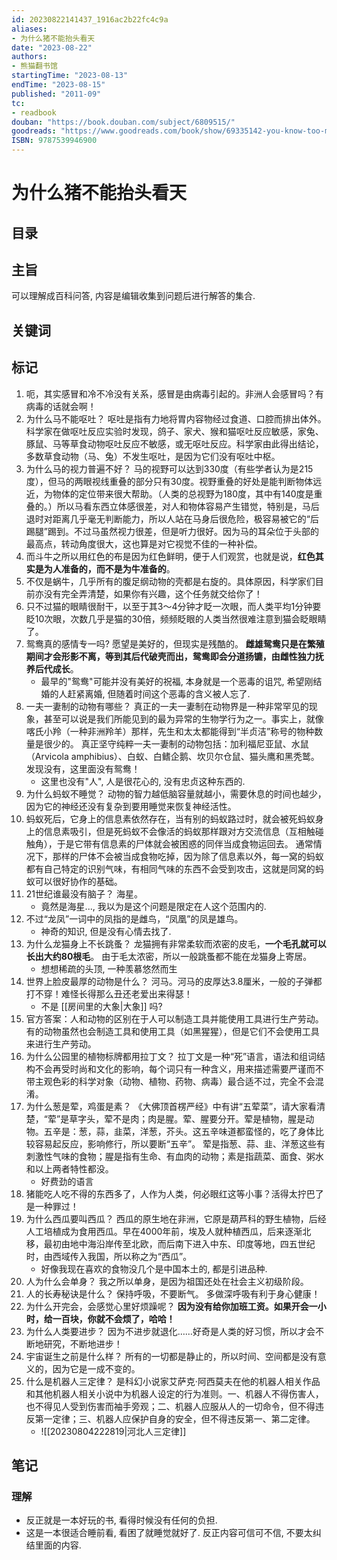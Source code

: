 ```yaml
---
id: 20230822141437_1916ac2b22fc4c9a
aliases:
- 为什么猪不能抬头看天
date: "2023-08-22"
authors:
- 熊猫翻书馆
startingTime: "2023-08-13"
endTime: "2023-08-15"
published: "2011-09"
tc:
- readbook
douban: "https://book.douban.com/subject/6809515/"
goodreads: "https://www.goodreads.com/book/show/69335142-you-know-too-much---the-third-quarter"
ISBN: 9787539946900
---
```


# 为什么猪不能抬头看天

## 目录

## 主旨
可以理解成百科问答, 内容是编辑收集到问题后进行解答的集合.

## 关键词

## 标记
1. 呃，其实感冒和冷不冷没有关系，感冒是由病毒引起的。非洲人会感冒吗？有病毒的话就会啊！
2. 为什么马不能呕吐？ 呕吐是指有力地将胃内容物经过食道、口腔而排出体外。科学家在做呕吐反应实验时发现，鸽子、家犬、猴和猫呕吐反应敏感，家兔、豚鼠、马等草食动物呕吐反应不敏感，或无呕吐反应。科学家由此得出结论，多数草食动物（马、兔）不发生呕吐，是因为它们没有呕吐中枢。
3. 为什么马的视力普遍不好？ 马的视野可以达到330度（有些学者认为是215度），但马的两眼视线重叠的部分只有30度。视野重叠的好处是能判断物体远近，为物体的定位带来很大帮助。（人类的总视野为180度，其中有140度是重叠的。）所以马看东西立体感很差，对人和物体容易产生错觉，特别是，马后退时对距离几乎毫无判断能力，所以人站在马身后很危险，极容易被它的“后踢腿”踢到。不过马虽然视力很差，但是听力很好。因为马的耳朵位于头部的最高点，转动角度很大，这也算是对它视觉不佳的一种补偿。
4. 而斗牛之所以用红色的布是因为红色鲜明，便于人们观赏，也就是说，**红色其实是为人准备的，而不是为牛准备的**。
5. 不仅是蜗牛，几乎所有的腹足纲动物的壳都是右旋的。具体原因，科学家们目前亦没有完全弄清楚，如果你有兴趣，这个任务就交给你了！
6. 只不过猫的眼睛很耐干，以至于其3～4分钟才眨一次眼，而人类平均1分钟要眨10次眼，次数几乎是猫的30倍，频频眨眼的人类当然很难注意到猫会眨眼睛了。
7. 鸳鸯真的感情专一吗? 愿望是美好的，但现实是残酷的。 **雌雄鸳鸯只是在繁殖期间才会形影不离，等到其后代破壳而出，鸳鸯即会分道扬镳，由雌性独力抚养后代成长**。
    - 最早的"鸳鸯"可能并没有美好的祝福, 本身就是一个恶毒的诅咒, 希望刚结婚的人赶紧离婚, 但随着时间这个恶毒的含义被人忘了.
8. 一夫一妻制的动物有哪些？ 真正的一夫一妻制在动物界是一种非常罕见的现象，甚至可以说是我们所能见到的最为异常的生物学行为之一。事实上，就像喀氏小羚（一种非洲羚羊）那样，先生和太太都能得到“半贞洁”称号的物种数量是很少的。 真正坚守纯粹一夫一妻制的动物包括：加利福尼亚鼠、水鼠（Arvicola amphibius）、白蚁、白鳍企鹅、坎贝尔仓鼠、猫头鹰和黑秃鹫。 发现没有，这里面没有鸳鸯！
    - 这里也没有"人", 人是很花心的, 没有忠贞这种东西的.
9. 为什么蚂蚁不睡觉？ 动物的智力越低脑容量就越小，需要休息的时间也越少，因为它的神经还没有复杂到要用睡觉来恢复神经活性。
10. 蚂蚁死后，它身上的信息素依然存在，当有别的蚂蚁路过时，就会被死蚂蚁身上的信息素吸引，但是死蚂蚁不会像活的蚂蚁那样跟对方交流信息（互相触碰触角），于是它带有信息素的尸体就会被困惑的同伴当成食物运回去。 通常情况下，那样的尸体不会被当成食物吃掉，因为除了信息素以外，每一窝的蚂蚁都有自己特定的识别气味，有相同气味的东西不会受到攻击，这就是同窝的蚂蚁可以很好协作的基础。
11. 21世纪谁最没有脑子？ 海星。
    - 竟然是海星..., 我以为是这个问题是限定在人这个范围内的.
12. 不过“龙凤”一词中的凤指的是雌鸟，“凤凰”的凤是雄鸟。
    - 神奇的知识, 但是没有心情去找了.
13. 为什么龙猫身上不长跳蚤？ 龙猫拥有非常柔软而浓密的皮毛，**一个毛孔就可以长出大约80根毛**。 由于毛太浓密，所以一般跳蚤都不能在龙猫身上寄居。
    - 想想稀疏的头顶, 一种羡慕悠然而生
14. 世界上脸皮最厚的动物是什么？ 河马。河马的皮厚达3.8厘米，一般的子弹都打不穿！难怪长得那么丑还老爱出来得瑟！
    - 不是 [[房间里的大象|大象]] 吗? 
15. 官方答案：人和动物的区别在于人可以制造工具并能使用工具进行生产劳动。有的动物虽然也会制造工具和使用工具（如黑猩猩），但是它们不会使用工具来进行生产劳动。
16. 为什么公园里的植物标牌都用拉丁文？ 拉丁文是一种“死”语言，语法和组词结构不会再受时尚和文化的影响，每个词只有一种含义，用来描述需要严谨而不带主观色彩的科学对象（动物、植物、药物、病毒）最合适不过，完全不会混淆。
17. 为什么葱是荤，鸡蛋是素？ 《大佛顶首楞严经》中有讲“五荤菜”，请大家看清楚，“荤”是草字头，荤不是肉；肉是腥。荤、腥要分开。荤是植物，腥是动物。五辛是：葱，蒜，韭菜，洋葱，芥头。这五辛味道都蛮怪的，吃了身体比较容易起反应，影响修行，所以要断“五辛”。 荤是指葱、蒜、韭、洋葱这些有刺激性气味的食物；腥是指有生命、有血肉的动物；素是指蔬菜、面食、粥水和以上两者特性都没。
    - 好费劲的语言
18. 猪能吃人吃不得的东西多了，人作为人类，何必眼红这等小事？活得太拧巴了是一种罪过！
19. 为什么西瓜要叫西瓜？ 西瓜的原生地在非洲，它原是葫芦科的野生植物，后经人工培植成为食用西瓜。早在4000年前，埃及人就种植西瓜，后来逐渐北移，最初由地中海沿岸传至北欧，而后南下进入中东、印度等地，四五世纪时，由西域传入我国，所以称之为“西瓜”。
    - 好像我现在喜欢的食物没几个是中国本土的, 都是引进品种.
20. 人为什么会单身？ 我之所以单身，是因为祖国还处在社会主义初级阶段。
21. 人的长寿秘诀是什么？ 保持呼吸，不要断气。 多做深呼吸有利于身心健康！
22. 为什么开完会，会感觉心里好烦躁呢？ **因为没有给你加班工资。如果开会一小时，给一百块，你就不会烦了，哈哈！**
23. 为什么人类要进步？ 因为不进步就退化……好奇是人类的好习惯，所以才会不断地研究，不断地进步！
24. 宇宙诞生之前是什么样？ 所有的一切都是静止的，所以时间、空间都是没有意义的，因为它是一成不变的。
25. 什么是机器人三定律？ 是科幻小说家艾萨克·阿西莫夫在他的机器人相关作品和其他机器人相关小说中为机器人设定的行为准则。一、机器人不得伤害人，也不得见人受到伤害而袖手旁观；二、机器人应服从人的一切命令，但不得违反第一定律；三、机器人应保护自身的安全，但不得违反第一、第二定律。
    - ![[20230804222819|河北人三定律]]

## 笔记
### 理解

- 反正就是一本好玩的书, 看得时候没有任何的负担.
- 这是一本很适合睡前看, 看困了就睡觉就好了. 反正内容可信可不信, 不要太纠结里面的内容.
